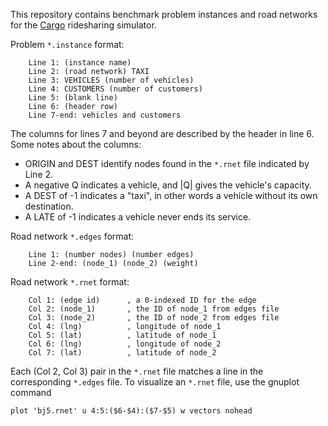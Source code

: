 This repository contains benchmark problem instances and road networks
for the [Cargo](https://github.com/jamjpan/Cargo) ridesharing simulator.

Problem `*.instance` format:

```
    Line 1: (instance name)
    Line 2: (road network) TAXI
    Line 3: VEHICLES (number of vehicles)
    Line 4: CUSTOMERS (number of customers)
    Line 5: (blank line)
    Line 6: (header row)
    Line 7-end: vehicles and customers
```

The columns for lines 7 and beyond are described by the header in line 6. Some
notes about the columns:

- ORIGIN and DEST identify nodes found in the `*.rnet` file indicated by Line 2.
- A negative Q indicates a vehicle, and |Q| gives the vehicle's capacity.
- A DEST of -1 indicates a "taxi", in other words a vehicle without its own destination.
- A LATE of -1 indicates a vehicle never ends its service.

Road network `*.edges` format:

```
    Line 1: (number nodes) (number edges)
    Line 2-end: (node_1) (node_2) (weight)
```

Road network `*.rnet` format:

```
    Col 1: (edge id)      , a 0-indexed ID for the edge
    Col 2: (node_1)       , the ID of node_1 from edges file
    Col 3: (node_2)       , the ID of node_2 from edges file
    Col 4: (lng)          , longitude of node_1
    Col 5: (lat)          , latitude of node_1
    Col 6: (lng)          , longitude of node_2
    Col 7: (lat)          , latitude of node_2
```

Each (Col 2, Col 3) pair in the `*.rnet` file matches a line in the corresponding
`*.edges` file. To visualize an `*.rnet` file, use the gnuplot command

```plot 'bj5.rnet' u 4:5:($6-$4):($7-$5) w vectors nohead```

